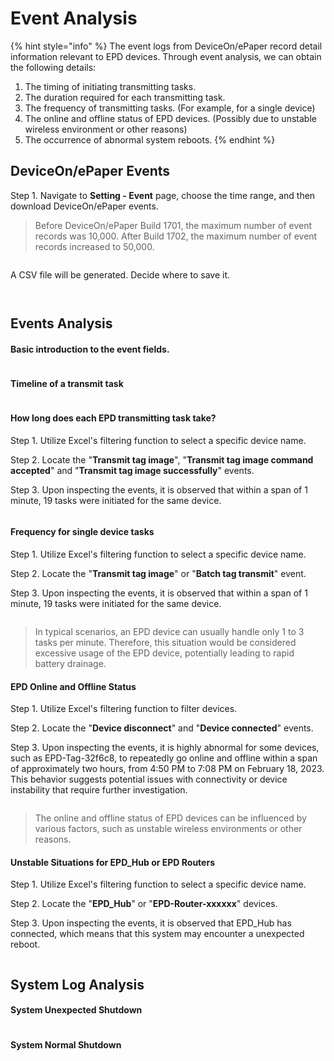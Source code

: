 # Event Analysis

{% hint style="info" %}
The event logs from DeviceOn/ePaper record detail information relevant to EPD devices. Through event analysis, we can obtain the following details:

1. The timing of initiating transmitting tasks.
2. The duration required for each transmitting task.
3. The frequency of transmitting tasks. (For example, for a single device)
4. The online and offline status of  EPD devices. (Possibly due to unstable wireless environment or other reasons)
5. The occurrence of abnormal system reboots.
{% endhint %}

## DeviceOn/ePaper Events

Step 1. Navigate to **Setting - Event** page, choose the time range, and then download DeviceOn/ePaper events.

> Before DeviceOn/ePaper Build 1701, the maximum number of event records was 10,000. After Build 1702, the maximum number of event records increased to 50,000.

<figure><img src="../../.gitbook/assets/image (310).png" alt=""><figcaption></figcaption></figure>

A CSV file will be generated. Decide where to save it.

<figure><img src="../../.gitbook/assets/image (311).png" alt=""><figcaption></figcaption></figure>

<figure><img src="../../.gitbook/assets/image (312).png" alt=""><figcaption></figcaption></figure>

## Events Analysis

#### Basic introduction to the event fields.

<figure><img src="../../.gitbook/assets/image (313).png" alt=""><figcaption></figcaption></figure>

#### Timeline of a transmit task

<figure><img src="../../.gitbook/assets/image (314).png" alt=""><figcaption></figcaption></figure>

#### How long does each EPD transmitting task take?

Step 1. Utilize Excel's filtering function to select a specific device name.

Step 2. Locate the "**Transmit tag image**", "**Transmit tag image command accepted**" and "**Transmit tag image successfully**" events.

Step 3. Upon inspecting the events, it is observed that within a span of 1 minute, 19 tasks were initiated for the same device.

<figure><img src="../../.gitbook/assets/image (315).png" alt=""><figcaption></figcaption></figure>

#### Frequency for single device tasks

Step 1. Utilize Excel's filtering function to select a specific device name.

Step 2. Locate the "**Transmit tag image**" or "**Batch tag transmit**" event.

Step 3. Upon inspecting the events, it is observed that within a span of 1 minute, 19 tasks were initiated for the same device.

<figure><img src="../../.gitbook/assets/image (101).png" alt=""><figcaption></figcaption></figure>

> In typical scenarios, an EPD device can usually handle only 1 to 3 tasks per minute. Therefore, this situation would be considered excessive usage of the EPD device, potentially leading to rapid battery drainage.

#### EPD Online and Offline Status

Step 1. Utilize Excel's filtering function to filter devices.

Step 2. Locate the "**Device disconnect**" and "**Device connected**" events.

Step 3. Upon inspecting the events, it is highly abnormal for some devices, such as EPD-Tag-32f6c8, to repeatedly go online and offline within a span of approximately two hours, from 4:50 PM to 7:08 PM on February 18, 2023. This behavior suggests potential issues with connectivity or device instability that require further investigation.

<figure><img src="../../.gitbook/assets/image (316).png" alt=""><figcaption></figcaption></figure>

> The online and offline status of EPD devices can be influenced by various factors, such as unstable wireless environments or other reasons.

#### Unstable Situations for EPD\_Hub or EPD Routers

Step 1. Utilize Excel's filtering function to select a specific device name.

Step 2. Locate the "**EPD\_Hub**" or "**EPD-Router-xxxxxx**" devices.

Step 3. Upon inspecting the events, it is observed that EPD\_Hub has connected, which means that this system may encounter a unexpected reboot.

<figure><img src="../../.gitbook/assets/image (317).png" alt=""><figcaption></figcaption></figure>

## System Log Analysis

#### System Unexpected Shutdown

<figure><img src="../../.gitbook/assets/image (318).png" alt=""><figcaption></figcaption></figure>

#### System Normal Shutdown

<figure><img src="../../.gitbook/assets/image (319).png" alt=""><figcaption></figcaption></figure>
